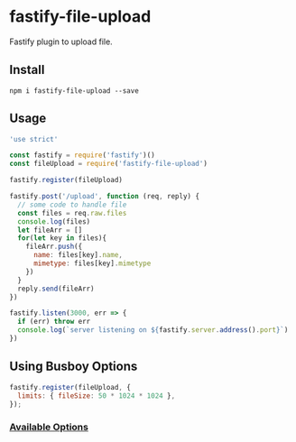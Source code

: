 # fastify-file-upload

Fastify plugin to upload file.

## Install
```
npm i fastify-file-upload --save
```
## Usage

```js
'use strict'

const fastify = require('fastify')()
const fileUpload = require('fastify-file-upload')

fastify.register(fileUpload)

fastify.post('/upload', function (req, reply) {
  // some code to handle file
  const files = req.raw.files
  console.log(files)
  let fileArr = []
  for(let key in files){
    fileArr.push({
      name: files[key].name,
      mimetype: files[key].mimetype
    })
  }
  reply.send(fileArr)
})

fastify.listen(3000, err => {
  if (err) throw err
  console.log(`server listening on ${fastify.server.address().port}`)
})
```

## Using Busboy Options
```js
fastify.register(fileUpload, {
  limits: { fileSize: 50 * 1024 * 1024 },
});
```
### [Available Options](https://github.com/richardgirges/express-fileupload#available-options)
